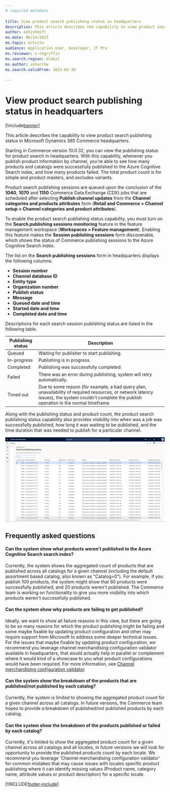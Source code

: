 ```yaml
---
# required metadata

title: View product search publishing status in headquarters
description: This article describes the capability to view product search publishing status in Microsoft Dynamics 365 Commerce headquarters.
author: ashishmsft
ms.date: 06/14/2023
ms.topic: article
audience: Application User, Developer, IT Pro
ms.reviewer: v-chgriffin
ms.search.region: Global
ms.author: asharchw
ms.search.validFrom: 2023-01-30

---
```


# View product search publishing status in headquarters

[!include[banner](../includes/banner.md)]

This article describes the capability to view product search publishing status in Microsoft Dynamics 365 Commerce headquarters.

Starting in Commerce version 10.0.32, you can view the publishing status for product search in headquarters. With this capability, whenever you publish product information by channel, you're able to see how many products and catalogs were successfully published to the Azure Cognitive Search index, and how many products failed. The total product count is for simple and product masters, and excludes variants.

Product search publishing sessions are queued upon the conclusion of the **1040**, **1070** and **1150** Commerce Data Exchange (CDX) jobs that are scheduled after selecting **Publish channel updates** from the **Channel categories and products attributes** form (**Retail and Commerce \> Channel setup \> Channel categories and product attributes**). 

To enable the product search publishing status capability, you must turn on the **Search publishing sessions monitoring** feature in the feature management workspace (**Workspaces \> Feature management**). Enabling this feature makes the **Session publishing sessions** form discoverable, which shows the status of Commerce publishing sessions to the Azure Cognitive Search index.

The list on the **Search publishing sessions** form in headquarters displays the following columns:

- **Session number**
- **Channel database ID**
- **Entity type**
- **Organization number**
- **Publish status**
- **Message**
- **Queued date and time**
- **Started date and time**
- **Completed date and time**

Descriptions for each search session publishing status are listed in the following table. 

|Publishing status |Description |
--- | --- |
|Queued|Waiting for publisher to start publishing.|
|In-progress|Publishing is in progress.|
|Completed|Publishing was successfully completed.|
|Failed|There was an error during publishing, system will retry automatically.|
|Timed out|Due to some reason (for example, a bad query plan, unavailability of required resources, or network latency issues), the system couldn't complete the publish operation in the normal timeframe.|

Along with the publishing status and product count, the product search publishing status capability also provides visibility into when was a job was successfully published, how long it was waiting to be published, and the time duration that was needed to publish for a particular channel. 

![Search publishing status in headquarters](./media/Search_Publishing_Status_HQ.png)

## Frequently asked questions

#### Can the system show what products weren't published to the Azure Cognitive Search search index? 

Currently, the system shows the aggregated count of products that are published across all catalogs for a given channel (including the default assortment based catalog, also known as "Catalog=0"). For example, if you publish 100 products, the system might show that 80 products were successfully published, and 20 products weren't published. The Commerce team is working on functionality to give you more visibility into which products weren't successfully published. 

#### Can the system show why products are failing to get published?

Ideally, we want to show all failure reasons in this view, but there are going to be so many reasons for which the product publishing might be failing and some maybe fixable by updating product configuration and other may require support from Microsoft to address some deeper technical issues. For the issues that maybe fixable by updating product configuration, we recommend you leverage channel merchandising configuration validator available in headquarters, that would actually help in parallel or complement where it would kind of a showcase to you what product configurations would have been required. For more information, see [Channel merchandising configuration validator](channel-merch-config-validator.md).

#### Can the system show the breakdown of the products that are published/not published by each catalog? 

Currently, the system is limited to showing the aggregated product count for a given channel across all catalogs. In future versions, the Commerce team hopes to provide a breakdown of published/not published products by each catalog. 

#### Can the system show the breakdown of the products published or failed by each catalog? 

Currently, it's limited to show the aggregated product count for a given channel across all catalogs and all locales, in future versions we will look for opportunity to provide the published products count by each locale. We recommend you leverage 'Channel merchandising configuration validator' for common mistakes that may cause issues with locales specific product publishing where it can identify missing values (Product name, category name, attribute values or product description) for a specific locale. 


[!INCLUDE[footer-include](../../includes/footer-banner.md)]
